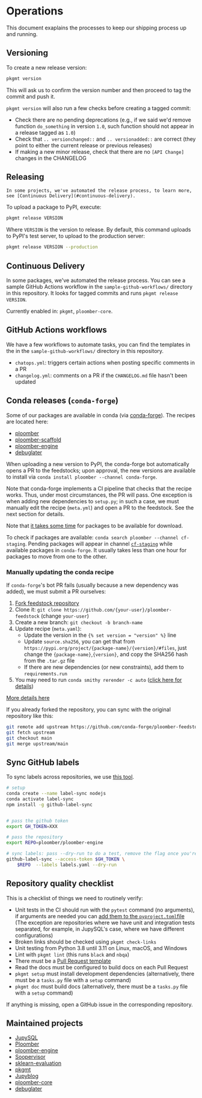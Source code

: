 # Operations

This document exaplains the processes to keep our shipping process up and running.

## Versioning

To create a new release version:

```sh
pkgmt version
```

This will ask us to confirm the version number and then proceed to tag the commit and push it.

`pkgmt version` will also run a few checks before creating a tagged commit:

- Check there are no pending deprecations (e.g., if we said we'd remove function `do_something` in version `1.0`, such function should not appear in a release tagged as `1.0`)
- Check that `.. versionchanged::` and `.. versionadded::` are correct (they point to either the current release or previous releases)
- If making a new minor release, check that there are no `[API Change]` changes in the CHANGELOG


## Releasing

```{note}
In some projects, we've automated the release process, to learn more, see [Continuous Delivery](#continuous-delivery).
```

To upload a package to PyPI, execute:

```sh
pkgmt release VERSION
```

Where `VERSION` is the version to release. By default, this command uploads to PyPI's test server, to upload to the production server:

```sh
pkgmt release VERSION --production
```

## Continuous Delivery

In some packages, we've automated the release process. You can see a sample GitHub Actions workflow in the `sample-github-workflows/` directory in this repository. It looks for tagged commits and runs `pkgmt release VERSION`.

Currently enabled in: `pkgmt`, `ploomber-core`.

## GitHub Actions workflows

We have a few workflows to automate tasks, you can find the templates in the in the `sample-github-workflows/` directory in this repository.

- `chatops.yml`: triggers certain actions when posting specific comments in a PR
- `changelog.yml`: comments on a PR if the `CHANGELOG.md` file hasn't been updated

## Conda releases (`conda-forge`)

Some of our packages are available in conda (via [conda-forge](https://conda-forge.org/)). The recipes are located here:

* [ploomber](https://github.com/conda-forge/ploomber-feedstock)
* [ploomber-scaffold](https://github.com/conda-forge/ploomber-scaffold-feedstock)
* [ploomber-engine](https://github.com/conda-forge/ploomber-engine-feedstock)
* [debuglater](https://github.com/conda-forge/debuglater-feedstock)

When uploading a new version to PyPI, the conda-forge bot automatically opens a PR to the feedstocks; upon approval, the new versions are available to install via `conda install ploomber --channel conda-forge`.

Note that conda-forge implements a CI pipeline that checks that the recipe works. Thus, under most circumstances, the PR will pass. One exception is when adding new dependencies to `setup.py`; in such a case, we must manually edit the recipe (`meta.yml`) and open a PR to the feedstock. See the next section for details.

Note that [it takes some time](https://conda-forge.org/docs/maintainer/maintainer_faq.html#mfaq-anaconda-delay) for packages to be available for download.

To check if packages are available: `conda search ploomber --channel cf-staging`. Pending packages will appear in channel [`cf-staging`](https://conda-forge.org/docs/maintainer/infrastructure.html#output-validation-and-feedstock-tokens) while available packages in `conda-forge`. It usually takes less than one hour for packages to move from one to the other.

### Manually updating the conda recipe

If `conda-forge`'s bot PR fails (usually because a new dependency was added), we must submit a PR ourselves:

1. [Fork feedstock repository](https://github.com/conda-forge/ploomber-feedstock)
2. Clone it: `git clone https://github.com/{your-user}/ploomber-feedstock` (change `your-user`)
3. Create a new branch: `git checkout -b branch-name`
4. Update recipe (`meta.yaml`):
    * Update the version in the `{% set version = "version" %}` line
    * Update `source.sha256`, you can get that from `https://pypi.org/project/{package-name}/{version}/#files`, just change the `{package-name}`,`{version}`, and copy the SHA256 hash from the `.tar.gz` file
    * If there are new dependencies (or new constraints), add them to `requirements.run`
5. You may need to run `conda smithy rerender -c auto` ([click here for details](https://conda-forge.org/docs/maintainer/updating_pkgs.html#rerendering-feedstocks))

[More details here](https://conda-forge.org/docs/maintainer/updating_pkgs.html)

If you already forked the repository, you can sync with the original repository like this:

```sh
git remote add upstream https://github.com/conda-forge/ploomber-feedstock
git fetch upstream
git checkout main
git merge upstream/main
```

## Sync GitHub labels

To sync labels across repositories, we use [this tool](https://github.com/Financial-Times/github-label-sync).

```sh
# setup
conda create --name label-sync nodejs
conda activate label-sync
npm install -g github-label-sync


# pass the github token
export GH_TOKEN=XXX

# pass the repository
export REPO=ploomber/ploomber-engine

# sync labels: pass --dry-run to do a test, remove the flag once you're sure
github-label-sync --access-token $GH_TOKEN \
    $REPO  --labels labels.yaml --dry-run
```


## Repository quality checklist

This is a checklist of things we need to routinely verify:

- Unit tests in the CI should run with the `pytest` command (no arguments), if arguments are needed you can [add them to the `pyproject.toml`file](https://docs.pytest.org/en/7.1.x/reference/customize.html) (The exception are repositories where we have unit and integration tests separated, for example, in JupySQL's case, where we have different configurations)
- Broken links should be checked using `pkgmt check-links`
- Unit testing from Python 3.8 until 3.11 on Linux, macOS, and Windows
- Lint with `pkgmt lint` (this runs `black` and `nbqa`)
- There must be a [Pull Request template](https://github.com/ploomber/jupysql/blob/master/.github/pull_request_template.md)
- Read the docs must be configured to build docs on each Pull Request
- `pkgmt setup` must install development dependencies (alternatively, there must be a `tasks.py` file with a `setup` command)
- `pkgmt doc`  must build docs (alternatively, there must be a `tasks.py` file with a `setup` command)

If anything is missing, open a GitHub issue in the corresponding repository.

## Maintained projects

- [JupySQL](https://github.com/ploomber/jupysql)
- [Ploomber](https://github.com/ploomber/ploomber)
- [ploomber-engine](https://github.com/ploomber/ploomber-engine)
- [Soopervisor](https://github.com/ploomber/soopervisor)
- [sklearn-evaluation](https://github.com/ploomber/sklearn-evaluation)
- [pkgmt](https://github.com/ploomber/pkgmt)
- [Jupyblog](https://github.com/ploomber/jupyblog)
- [ploomber-core](https://github.com/ploomber/core)
- [debuglater](https://github.com/ploomber/debuglater)